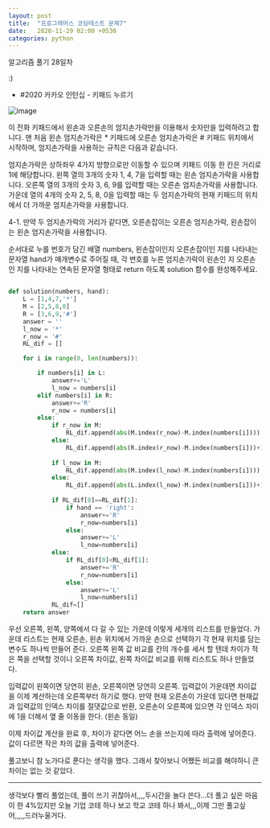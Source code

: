 ```yaml
---
layout: post
title:  "프로그래머스 코딩테스트 문제7"
date:   2020-11-29 02:00 +0530
categories: python
---
```


알고리즘 풀기 28일차

:)


- #2020 카카오 인턴십 - 키패드 누르기


![image](https://user-images.githubusercontent.com/50662636/100519476-6eb6ba80-31db-11eb-9d7d-f905f9c12b3d.png)



이 전화 키패드에서 왼손과 오른손의 엄지손가락만을 이용해서 숫자만을 입력하려고 합니다.
맨 처음 왼손 엄지손가락은 * 키패드에 오른손 엄지손가락은 # 키패드 위치에서 시작하며, 엄지손가락을 사용하는 규칙은 다음과 같습니다.

엄지손가락은 상하좌우 4가지 방향으로만 이동할 수 있으며 키패드 이동 한 칸은 거리로 1에 해당합니다.
왼쪽 열의 3개의 숫자 1, 4, 7을 입력할 때는 왼손 엄지손가락을 사용합니다.
오른쪽 열의 3개의 숫자 3, 6, 9를 입력할 때는 오른손 엄지손가락을 사용합니다.
가운데 열의 4개의 숫자 2, 5, 8, 0을 입력할 때는 두 엄지손가락의 현재 키패드의 위치에서 더 가까운 엄지손가락을 사용합니다.

4-1. 만약 두 엄지손가락의 거리가 같다면, 오른손잡이는 오른손 엄지손가락, 왼손잡이는 왼손 엄지손가락을 사용합니다.

순서대로 누를 번호가 담긴 배열 numbers, 왼손잡이인지 오른손잡이인 지를 나타내는 문자열 hand가 매개변수로 주어질 때, 각 번호를 누른 엄지손가락이 왼손인 지 오른손인 지를 나타내는 연속된 문자열 형태로 return 하도록 solution 함수를 완성해주세요.

```python

def solution(numbers, hand):
    L = [1,4,7,'*']
    M = [2,5,8,0]
    R = [3,6,9,'#']
    answer = ''
    l_now = '*'
    r_now = '#'
    RL_dif = []

    for i in range(0, len(numbers)):

        if numbers[i] in L:
            answer+='L'
            l_now = numbers[i]
        elif numbers[i] in R:
            answer+='R'
            r_now = numbers[i]
        else:
            if r_now in M:
                RL_dif.append(abs(M.index(r_now)-M.index(numbers[i])))
            else:
                RL_dif.append(abs(R.index(r_now)-M.index(numbers[i]))+1)
                
            if l_now in M:
                RL_dif.append(abs(M.index(l_now)-M.index(numbers[i])))
            else:
                RL_dif.append(abs(L.index(l_now)-M.index(numbers[i]))+1)
            
            if RL_dif[0]==RL_dif[1]:
                if hand == 'right':
                    answer+='R'
                    r_now=numbers[i]
                else:
                    answer+='L'
                    l_now=numbers[i]
            else:
                if RL_dif[0]<RL_dif[1]:
                    answer+='R'
                    r_now=numbers[i]
                else:
                    answer+='L'
                    l_now=numbers[i]
            RL_dif=[]
    return answer

```

우선 오른쪽, 왼쪽, 양쪽에서 다 갈 수 있는 가운데 이렇게 세개의 리스트를 만들었다. 
가운데 리스트는 현재 오른손, 왼손 위치에서 가까운 손으로 선택하기 각 현재 위치를 담는 변수도 하나씩 만들어 준다.
오른쪽 왼쪽 값 비교를 칸의 개수를 세서 할 텐데 차이가 적은 쪽을 선택할 것이니 오른쪽 차이값, 왼쪽 차이값 비교를 위해 리스트도 하나 만들었다.

입력값이 왼쪽이면 당연히 왼손, 오른쪽이면 당연히 오른쪽.
입력값이 가운데면 차이값을 이제 계산하는데 오른쪽부터 하기로 했다. 만약 현재 오른손이 가운데 있다면 현재값과 입력값의 인덱스 차이를 절댓값으로 반환, 오른손이 오른쪽에 있으면 각 인덱스 차이에 1을 더해서 옆 줄 이동을 한다. (왼손 동일)

이제 차이값 계산을 완료 후, 차이가 같다면 어느 손을 쓰는지에 따라 출력에 넣어준다. 값이 다르면 작은 차의 값을 출력에 넣어준다.

풀고보니 참 노가다로 푼다는 생각을 했다. 그래서 찾아보니 어쨌든 비교를 해야하니 큰 차이는 없는 것 같았다.

---

생각보다 빨리 풀었는데, 풀이 쓰기 귀찮아서,,,,두시간을 놀다 쓴다...더 풀고 싶은 마음이 한 4%있지만 오늘 기업 코테 하나 보고 학교 코테 하나 봐서,,,이제 그만 풀고싶어,,,,,드러누울거다.

